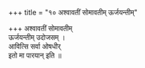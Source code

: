 +++
title = "१० अश्वावतीं सोमावतीम् ऊर्जयन्तीम्"

+++
अश्वावतीं सोमावतीम्  
ऊर्जयन्तीम् उदोजसम् ।  
आवित्सि सर्वा ओषधीर्  
इतो मा पारयान् इति ॥